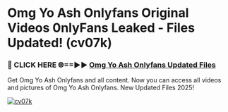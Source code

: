 # Omg Yo Ash Onlyfans Original Videos 0nlyFans Leaked - Files Updated! (cv07k)

<h3>🔴 CLICK HERE 🌐==►► <a href="https://tinyurl.com/4seja8ks" rel="nofollow">Omg Yo Ash Onlyfans Updated Files</a></h3>

Get Omg Yo Ash Onlyfans and all content. Now you can access all videos and pictures of Omg Yo Ash Onlyfans. New Updated Files 2025!

[![cv07k](https://i.imgur.com/EWjZXRe.gif)](https://tinyurl.com/4seja8ks)
